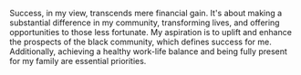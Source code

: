 Success, in my view, transcends mere financial gain. It's about making a substantial difference in my community, transforming lives, and offering opportunities to those less fortunate. My aspiration is to uplift and enhance the prospects of the black community, which defines success for me. Additionally, achieving a healthy work-life balance and being fully present for my family are essential priorities.